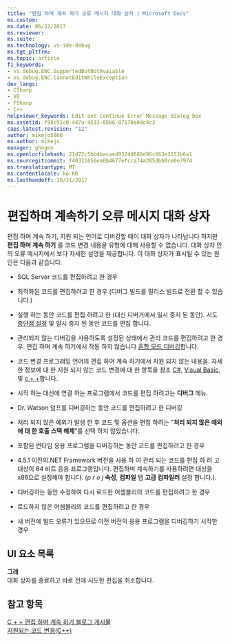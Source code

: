 ```yaml
---
title: "편집 하며 계속 하기 오류 메시지 대화 상자 | Microsoft Docs"
ms.custom: 
ms.date: 06/22/2017
ms.reviewer: 
ms.suite: 
ms.technology: vs-ide-debug
ms.tgt_pltfrm: 
ms.topic: article
f1_keywords:
- vs.debug.ENC.SupportedButNotAvaiable
- vs.debug.ENC.CannotEditWhileException
dev_langs:
- CSharp
- VB
- FSharp
- C++
helpviewer_keywords: Edit and Continue Error Message dialog box
ms.assetid: f98c91c0-447a-4533-85b6-87170a0dc4c3
caps.latest.revision: "12"
author: mikejo5000
ms.author: mikejo
manager: ghogen
ms.openlocfilehash: 21d72c5bb4bacaed0324d688d96c663e3153b6a1
ms.sourcegitcommit: f40311056ea0b4677efcca74a285dbb0ce0e7974
ms.translationtype: MT
ms.contentlocale: ko-KR
ms.lasthandoff: 10/31/2017
---
```

# <a name="edit-and-continue-error-message-dialog-box"></a>편집하며 계속하기 오류 메시지 대화 상자
편집 하며 계속 하기, 지원 되는 언어로 디버깅할 때이 대화 상자가 나타납니다 하지만 **편집 하며 계속 하기** 를 코드 변경 내용을 유형에 대해 사용할 수 없습니다. 대화 상자 안의 오류 메시지에서 보다 자세한 설명을 제공합니다. 이 대화 상자가 표시될 수 있는 원인은 다음과 같습니다.  

-   SQL Server 코드를 편집하려고 한 경우

-   최적화된 코드를 편집하려고 한 경우 (디버그 빌드를 릴리스 빌드로 전환 할 수 있습니다.)

-   실행 하는 동안 코드를 편집 하려고 한 (대신 디버거에서 일시 중지 된 동안). 시도 [중단점 설정](../debugger/using-breakpoints.md) 및 일시 중지 된 동안 코드를 편집 합니다.

-   관리되지 않는 디버깅을 사용하도록 설정된 상태에서 관리 코드를 편집하려고 한 경우. 편집 하며 계속 하기에서 작동 하지 않습니다 [혼합 모드 디버깅](../debugger/how-to-debug-in-mixed-mode.md)합니다.

-   코드 변경 프로그래밍 언어의 편집 하며 계속 하기에서 지원 되지 않는 내용을. 자세한 정보에 대 한 지원 되지 않는 코드 변경에 대 한 항목을 참조 [C#](../debugger/supported-code-changes-csharp.md), [Visual Basic](../debugger/unsupported-edits-in-visual-basic-edit-and-continue.md), 및 [c + +](../debugger/supported-code-changes-cpp.md)합니다.
  
-   시작 하는 대신에 연결 하는 프로그램에서 코드를 편집 하려고는 **디버그** 메뉴.  
  
-   Dr. Watson 덤프를 디버깅하는 동안 코드를 편집하려고 한 디버깅  
  
-   처리 되지 않은 예외가 발생 한 후 코드 및 옵션을 편집 하려는 "**처리 되지 않은 예외에 대 한 호출 스택 해제**"를 선택 하지 않았습니다.  
  
-   포함된 런타임 응용 프로그램을 디버깅하는 동안 코드를 편집하려고 한 경우
  
-   4.5.1 이전의.NET Framework 버전을 사용 하 여 관리 되는 코드를 편집 하 려 고 대상이 64 비트 응용 프로그램입니다. 편집하며 계속하기를 사용하려면 대상을 x86으로 설정해야 합니다. (*p r o j* **속성**, **컴파일** 탭 **고급 컴파일러** 설정 합니다.).  
  
-   디버깅하는 동안 수정하여 다시 로드한 어셈블리의 코드를 편집하려고 한 경우  
  
-   로드하지 않은 어셈블리의 코드를 편집하려고 한 경우  
  
-   새 버전에 빌드 오류가 있으므로 이전 버전의 응용 프로그램을 디버깅하기 시작한 경우
  
## <a name="uielement-list"></a>UI 요소 목록  
 **그래**  
 대화 상자를 종료하고 바로 전에 시도한 편집을 취소합니다.  
  
## <a name="see-also"></a>참고 항목  
 [C + + 편집 하며 계속 하기 블로그 게시물](https://blogs.msdn.microsoft.com/vcblog/2016/07/01/c-edit-and-continue-in-visual-studio-2015-update-3/)  
 [지원되는 코드 변경(C++)](../debugger/supported-code-changes-cpp.md)